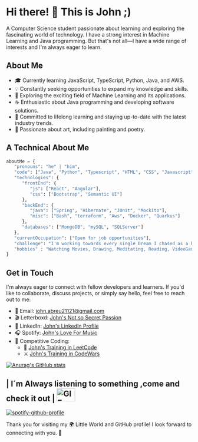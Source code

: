 # Hi there! 👋 This is John ;)
A Computer Science student passionate about learning and exploring the fascinating world of technology. I have a strong interest in Machine Learning and Java programming. But that's not all—I have a wide range of interests and I'm always eager to learn. 

## About Me
- 🎓 Currently learning JavaScript, TypeScript, Python, Java, and AWS.
- 💡 Constantly seeking opportunities to expand my knowledge and skills.
- 🤖 Exploring the exciting field of Machine Learning and its applications.
- ☕️ Enthusiastic about Java programming and developing software solutions.
- 🌱 Committed to lifelong learning and staying up-to-date with the latest industry trends.
- 🎨 Passionate about art, including painting and poetry.

## A Technical About Me 
```Python
aboutMe = {
   "pronouns": "he" | "him",
   "code": ["Java", "Python", "Typescript", "HTML", "CSS", "Javascript"],
   "technologies": {
      "frontEnd": {
         "js": ["React", "Angular"],
         "css": ["Bootstrap", "Semantic UI"]
      },
      "backEnd": {
         "java": ["Spring", "Hibernate", "JUnit", "Mockito"],
         "misc": ["Bash", "terraform", "Aws", "Docker", "Quarkus"]
      },
      "databases": ["MongoDB", "mySQL", "SQLServer"]
   },
   "currentOccupation": ["Open for job opportunities"],
   "challenge": "I'm working towards every single Dream I chased as a kid... And Boy no one is going to stop me.",
   "hobbies" : "Watching Movies, Drawing, Meditating, Reading, VideoGames"
}
```
## Get in Touch

I'm always eager to connect with fellow developers and learners. If you'd like to collaborate, discuss projects, or simply say hello, feel free to reach out to me:

- 📧 Email: john.abreu21121@gmail.com
- 🎬 Letterboxd: [John's Not so Secret Passion](https://letterboxd.com/JohnJohn21121/)
- 💼 LinkedIn: [John's LinkedIn Profile](https://www.linkedin.com/in/juan-andres-abreu-598820181/)
- 🎧 Spotify: [John's Love For Music](https://open.spotify.com/user/5l3wyqysocc08l3wbs96q8qaw?si=023542aeac5144b1)
- 🦾 Competitive Coding:
    - 🤖 [John's Training in LeetCode](https://leetcode.com/AshenJohn21121/)
    - ⚔️ [John's Training in CodeWars](https://www.codewars.com/users/KhadaJhon)


[![Anurag's GitHub stats](https://github-readme-stats.vercel.app/api?username=JohnJohn21121&show_icons=true&theme=dracula&bg_color=00000000)](https://github.com/anuraghazra/github-readme-stats) 

## | I´m Always listening to something ,come and check it out  | <img src="https://art.pixilart.com/a7329165e7c13c1.gif" alt="GIF Animado" width="50" height="35">
[![spotify-github-profile](https://spotify-github-profile.vercel.app/api/view?uid=5l3wyqysocc08l3wbs96q8qaw&cover_image=true&theme=compact&show_offline=false&background_color=121212&interchange=false)](https://spotify-github-profile.vercel.app/api/view?uid=5l3wyqysocc08l3wbs96q8qaw&redirect=true) 

Thank you for visiting my 🌍 Little World and GitHub profile! I look forward to connecting with you. 🚀


